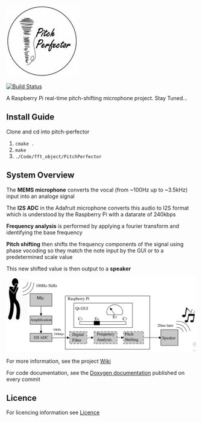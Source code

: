 ![Logo](Documentation/LogoSmall.jpg)

[![Build Status](https://travis-ci.com/a2198699s/pitch-perfector.svg?branch=master)](https://travis-ci.com/a2198699s/pitch-perfector)

A Raspberry Pi real-time pitch-shifting microphone project.
Stay Tuned...

## Install Guide

Clone and cd into pitch-perfector
1. `cmake .`
2. `make`
3. `./Code/fft_object/PitchPerfector`

## System Overview

The **MEMS microphone** converts the vocal (from ~100Hz up to ~3.5kHz) input into an analoge signal  
  
The **I2S ADC** in the Adafruit microphone converts this audio to I2S format which is understood by the Raspberry Pi with a datarate of 240kbps    
  
**Frequency analysis** is performed by applying a fourier transform and identifying the base frequency    
  
**Pitch shifting** then shifts the frequency components of the signal using phase vocoding so they match the note input by the GUI or to a predetermined scale value  
  
This new shifted value is then output to a **speaker** 

![System Diagram](Documentation/Images/Schematic/Schematic.PNG)

For more information, see the project [Wiki](https://github.com/a2198699s/pitch-perfector/wiki)

For code documentation, see the [Doxygen documentation](https://a2198699s.github.io/pitch-perfector/html/index.html) published on every commit 


## Licence

For licencing information see [Licence](https://github.com/a2198699s/pitch-perfector/blob/master/LICENSE)


